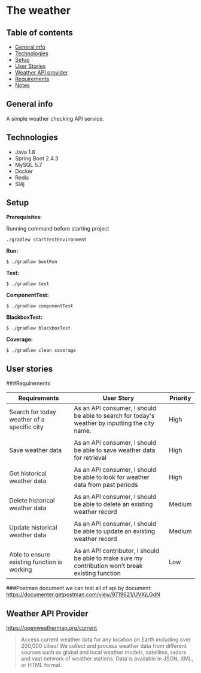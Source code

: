 # The weather

## Table of contents
* [General info](#general-info)
* [Technologies](#technologies)
* [Setup](#setup)
* [User Stories](#user-stories)
* [Weather API provider](#weather-api-provider)
* [Requirements](#requirements)
* [Notes](#notes)

## General info
A simple weather checking API service.

## Technologies
* Java 1.8
* Spring Boot 2.4.3
* MySQL 5.7
* Docker
* Redis
* Sl4j

## Setup
**Prerequisites:**

Running command before starting project
```
./gradlew startTestEnvironment
```

**Run:**
```
$ ./gradlew bootRun
```
**Test:**
```
$ ./gradlew test
```

**ComponentTest:**
```
$ ./gradlew componentTest
```

**BlackboxTest:**
```
$ ./gradlew blackboxTest
```

**Coverage:**
```
$ ./gradlew clean coverage
```

## User stories
###Requirements

|Requirements|User Story|Priority|
|---|---|---|
|Search for today weather of a specific city|As an API consumer, I should be able to search for today's weather by inputting the city name.|High|
||||
|Save weather data|As an API consumer, I should be able to save weather data for retrieval|High|
||||
|Get historical weather data|As an API consumer,  I should be able to look for weather data from past periods|High
||||
|Delete historical weather data|As an API consumer,  I should be able to delete an existing weather record|Medium
||||
|Update historical weather data|As an API consumer, I should be able to update an existing weather record|Medium
||||
|Able to ensure existing function is working|As an API contributor, I should be able to make sure my contribution won’t break existing function|Low

###Postman document
we can test all of api by document:
https://documenter.getpostman.com/view/9719621/UVXjLGdN

## Weather API Provider

https://openweathermap.org/current
> Access current weather data for any location on Earth including over 200,000 cities! We collect and process weather data from different sources such as global and local weather models, satellites, radars and vast network of weather stations. Data is available in JSON, XML, or HTML format.
